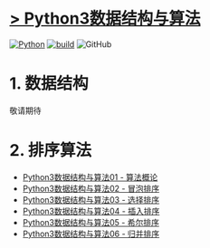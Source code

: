 # [> Python3数据结构与算法](http://www.madmalls.com/blog/category/data-structures-and-algorithms-in-python3/)


[![Python](https://img.shields.io/badge/python-v3.4%2B-blue.svg)](https://www.python.org/)
[![build](https://img.shields.io/badge/build-passing-green.svg)](http://www.madmalls.com/)
![GitHub](https://img.shields.io/github/license/mashape/apistatus.svg)


# 1. 数据结构

敬请期待


# 2. 排序算法

- [Python3数据结构与算法01 - 算法概论](http://www.madmalls.com/blog/post/algorithm-introduction/)
- [Python3数据结构与算法02 - 冒泡排序](http://www.madmalls.com/blog/post/bubble-sort-algorithm/)
- [Python3数据结构与算法03 - 选择排序](http://www.madmalls.com/blog/post/selection-sort-algorithm/)
- [Python3数据结构与算法04 - 插入排序](http://www.madmalls.com/blog/post/insertion-sort-algorithm/)
- [Python3数据结构与算法05 - 希尔排序](http://www.madmalls.com/blog/post/shell-sort-algorithm/)
- [Python3数据结构与算法06 - 归并排序](http://www.madmalls.com/blog/post/merge-sort-algorithm/)

